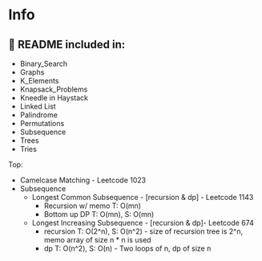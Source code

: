# Info
## :wrench: README included in:
- Binary_Search
- Graphs
- K_Elements
- Knapsack_Problems
- Kneedle in Haystack
- Linked List
- Palindrome
- Permutations
- Subsequence
- Trees
- Tries


Top:
- Camelcase Matching - Leetcode 1023
- Subsequence
    - Longest Common Subsequence - [recursion & dp] - Leetcode 1143
        - Recursion w/ memo T: O(mn)
        - Bottom up DP T: O(mn), S: O(mn)
    - Longest Increasing Subsequence - [recursion & dp]- Leetcode 674
        - recursion T: O(2^n), S: O(n^2) - size of recursion tree is 2^n, memo array of size n * n is used
        - dp T: O(n^2), S: O(n) - Two loops of n, dp of size n